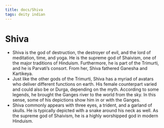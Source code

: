 ```yaml
---
title: docs/Shiva
tags: deity indian
---
```


# Shiva

- Shiva is the god of destruction, the destroyer of evil, and the lord of meditation, time, and yoga. He is the supreme god of Shaivism, one of the major traditions of Hinduism. Furthermore, he is part of the Trimurti, and he is Parvati’s consort. From her, Shiva fathered Ganesha and Kartikeya.
- Just like the other gods of the Trimurti, Shiva has a myriad of avatars who deliver different functions on earth. His female counterpart varied and could also be or Durga, depending on the myth. According to some legends, he brought the Ganges river to the world from the sky. In this sense, some of his depictions show him in or with the Ganges.
- Shiva commonly appears with three eyes, a trident, and a garland of skulls. He is typically depicted with a snake around his neck as well. As the supreme god of Shaivism, he is a highly worshipped god in modern Hinduism.
